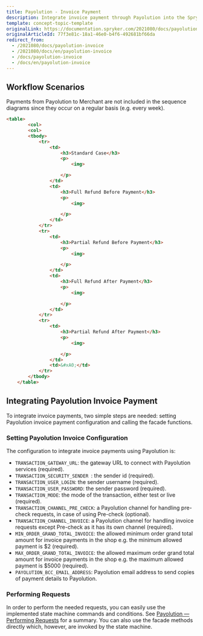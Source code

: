 ```yaml
---
title: Payolution - Invoice Payment
description: Integrate invoice payment through Payolution into the Spryker-based shop.
template: concept-topic-template
originalLink: https://documentation.spryker.com/2021080/docs/payolution-invoice
originalArticleId: 77f3e81c-18a1-46e0-b4f6-492681bf66da
redirect_from:
  - /2021080/docs/payolution-invoice
  - /2021080/docs/en/payolution-invoice
  - /docs/payolution-invoice
  - /docs/en/payolution-invoice
---
```


## Workflow Scenarios

Payments from Payolution to Merchant are not included in the sequence diagrams since they occur on a regular basis (e.g. every week).
```html
<table>
        <col>
        <col>
        <tbody>
            <tr>
                <td>
                    <h3>Standard Case</h3>
                    <p>
                        <img>

                    </p>
                </td>
                <td>
                    <h3>Full Refund Before Payment</h3>
                    <p>
                        <img>

                    </p>
                </td>
            </tr>
            <tr>
                <td>
                    <h3>Partial Refund Before Payment</h3>
                    <p>
                        <img>

                    </p>
                </td>
                <td>
                    <h3>Full Refund After Payment</h3>
                    <p>
                        <img>

                    </p>
                </td>
            </tr>
            <tr>
                <td>
                    <h3>Partial Refund After Payment</h3>
                    <p>
                        <img>

                    </p>
                </td>
                <td>&#xA0;</td>
            </tr>
        </tbody>
    </table>
```
## Integrating Payolution Invoice Payment
To integrate invoice payments, two simple steps are needed: setting Payolution invoice payment configuration and calling the facade functions.

### Setting Payolution Invoice Configuration
The configuration to integrate invoice payments using Payolution is:

* `TRANSACTION_GATEWAY_URL`: the gateway URL to connect with Payolution services (required).
* `TRANSACTION_SECURITY_SENDER `: the sender id (required).
* `TRANSACTION_USER_LOGIN`: the sender username (required).
* `TRANSACTION_USER_PASSWORD`: the sender password (required).
* `TRANSACTION_MODE`: the mode of the transaction, either test or live (required).
* `TRANSACTION_CHANNEL_PRE_CHECK`: a Payolution channel for handling pre-check requests, in case of using Pre-check (optional).
* `TRANSACTION_CHANNEL_INVOICE`: a Payolution channel for handling invoice requests except Pre-check as it has its own channel (required).
* `MIN_ORDER_GRAND_TOTAL_INVOICE`: the allowed minimum order grand total amount for invoice payments in the shop e.g. the minimum allowed payment is $2 (required).
* `MAX_ORDER_GRAND_TOTAL_INVOICE`: the allowed maximum order grand total amount for invoice payments in the shop e.g. the maximum allowed payment is $5000 (required).
* `PAYOLUTION_BCC_EMAIL_ADDRESS`: Payolution email address to send copies of payment details to Payolution.

### Performing Requests
In order to perform the needed requests, you can easily use the implemented state machine commands and conditions. See [Payolution — Performing Requests](/docs/scos/user/technology-partners/{{page.version}}/payment-partners/payolution/technical-details-and-howtos/payolution-performing-requests.html) for a summary. You can also use the facade methods directly which, however, are invoked by the state machine.
